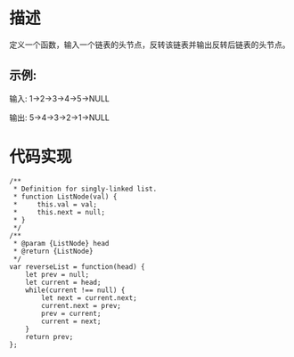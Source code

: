 # 描述
定义一个函数，输入一个链表的头节点，反转该链表并输出反转后链表的头节点。
## 示例:
输入: 1->2->3->4->5->NULL

输出: 5->4->3->2->1->NULL

# 代码实现
```
/**
 * Definition for singly-linked list.
 * function ListNode(val) {
 *     this.val = val;
 *     this.next = null;
 * }
 */
/**
 * @param {ListNode} head
 * @return {ListNode}
 */
var reverseList = function(head) {
    let prev = null;
    let current = head;
    while(current !== null) {
        let next = current.next;
        current.next = prev;
        prev = current;
        current = next;
    }
    return prev;
};
```